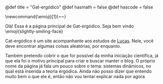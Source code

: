 @def title = "Gat-ergódico"
@def hasmath = false
@def hascode = false
<!-- Note: by default hasmath == true and hascode == false. You can change this in
the config file by setting hasmath = false for instance and just setting it to true
where appropriate -->
\newcommand{\emoji}[1]{~~~<i class="twa twa-!#1"></i>~~~}

Olá! Essa é a página principal de Gat-ergódico. Seja bem vindo \emoji{slightly-smiling-face}

Cat-ergódico é um site acompanhante aos estudos de [Lucas](/sobre). Nele, você deve encontrar algumas coisas aleatórias, por enquanto.

Também pretendo cobrir o que for possível da minha iniciação científica, já que ela foi o motivo principal para criar e buscar manter o blog. O próprio nome da página já fala um pouco sobre o tema: sistemas dinâmicos, no qual está inserida a teoria ergódica. Ainda não posso dizer que entendo muito bem o que ele é, então não vou tentar explicar nada por agora.